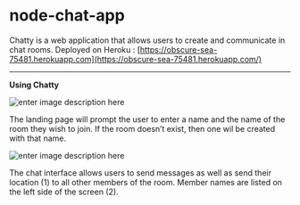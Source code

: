 # node-chat-app

Chatty is a web application that allows users to create and communicate in chat rooms. Deployed on Heroku :  [https://obscure-sea-75481.herokuapp.com](https://obscure-sea-75481.herokuapp.com/)
***
**Using Chatty**

![enter image description here](https://lh3.googleusercontent.com/qxxgTsUlL65C_Shv2tQd-55QiT6YECWLk3MERq8eLAFKA1W6OnxEJa4Px_GCeiRAImuenRKMYn-RxQ)

The landing page will prompt the user to enter a name and the name of the room they wish to join. If the room doesn’t exist, then one wil be created with that name.

![enter image description here](https://lh3.googleusercontent.com/DmJ6ThAscXBOOpG4O3dUPPtwcklwEgqUYqg9_jFHPzmHs1LOlAy8Ul1UUG9lPxmtQ6XAKTyZKeshlQ)

The chat interface allows users to send messages as well as send their location (1) to all other members of the room. Member names are listed on the left side of the screen (2).

